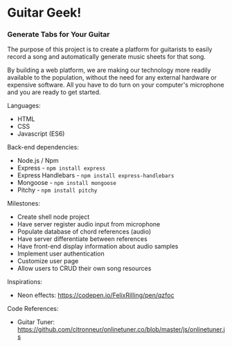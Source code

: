 <h1>Guitar Geek!</h1>
<h3>Generate Tabs for Your Guitar</h3>

The purpose of this project is to create a platform for guitarists to easily record a song and automatically generate music sheets for that song.

By building a web platform, we are making our technology more readily available to the population, without the need for any external hardware or expensive software. All you have to do turn on your computer's microphone and you are ready to get started.

Languages:
- HTML
- CSS
- Javascript (ES6)

Back-end dependencies:
- Node.js / Npm
- Express - `npm install express`
- Express Handlebars - `npm install express-handlebars`
- Mongoose - `npm install mongoose`
- Pitchy - `npm install pitchy`

Milestones:
- Create shell node project
- Have server register audio input from microphone
- Populate database of chord references (audio)
- Have server differentiate between references
- Have front-end display information about audio samples
- Implement user authentication
- Customize user page
- Allow users to CRUD their own song resources

Inspirations:
- Neon effects: https://codepen.io/FelixRilling/pen/qzfoc

Code References:
- Guitar Tuner: https://github.com/citronneur/onlinetuner.co/blob/master/js/onlinetuner.js
